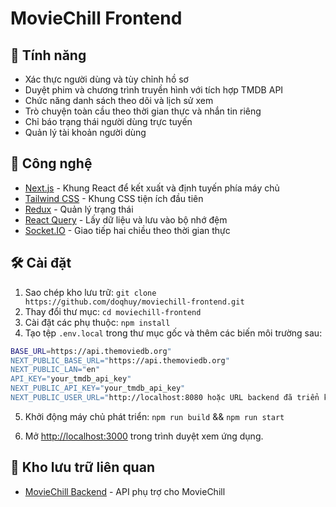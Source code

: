 # MovieChill Frontend

## 🌟 Tính năng

- Xác thực người dùng và tùy chỉnh hồ sơ
- Duyệt phim và chương trình truyền hình với tích hợp TMDB API
- Chức năng danh sách theo dõi và lịch sử xem
- Trò chuyện toàn cầu theo thời gian thực và nhắn tin riêng
- Chỉ báo trạng thái người dùng trực tuyến
- Quản lý tài khoản người dùng

## 🚀 Công nghệ

- [Next.js](https://nextjs.org/) - Khung React để kết xuất và định tuyến phía máy chủ
- [Tailwind CSS](https://tailwindcss.com/) - Khung CSS tiện ích đầu tiên
- [Redux](https://redux.js.org/) - Quản lý trạng thái
- [React Query](https://react-query.tanstack.com/) - Lấy dữ liệu và lưu vào bộ nhớ đệm
- [Socket.IO](https://socket.io/) - Giao tiếp hai chiều theo thời gian thực

## 🛠 Cài đặt

1. Sao chép kho lưu trữ: `git clone https://github.com/doqhuy/moviechill-frontend.git`
2. Thay đổi thư mục: `cd moviechill-frontend`
3. Cài đặt các phụ thuộc: `npm install`
4. Tạo tệp `.env.local` trong thư mục gốc và thêm các biến môi trường sau:

```bash
BASE_URL=https://api.themoviedb.org"
NEXT_PUBLIC_BASE_URL="https://api.themoviedb.org"
NEXT_PUBLIC_LAN="en"
API_KEY="your_tmdb_api_key"
NEXT_PUBLIC_API_KEY="your_tmdb_api_key"
NEXT_PUBLIC_USER_URL="http://localhost:8080 hoặc URL backend đã triển khai của bạn"
```

5. Khởi động máy chủ phát triển: `npm run build` && `npm run start`

6. Mở [http://localhost:3000](http://localhost:3000) trong trình duyệt xem ứng dụng.

## 🔗 Kho lưu trữ liên quan

- [MovieChill Backend](https://github.com/doqhuy/moviechill-backend) - API phụ trợ cho MovieChill
